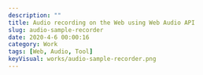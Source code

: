```yaml
---
description: ""
title: Audio recording on the Web using Web Audio API
slug: audio-sample-recorder
date: 2020-4-6 00:00:16
category: Work
tags: [Web, Audio, Tool]
keyVisual: works/audio-sample-recorder.png
---
```

